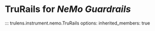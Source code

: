 # TruRails for _NeMo Guardrails_

::: trulens.instrument.nemo.TruRails
    options:
      inherited_members: true
